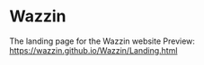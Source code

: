 # Wazzin
The landing page for the Wazzin website
Preview: https://wazzin.github.io/Wazzin/Landing.html
